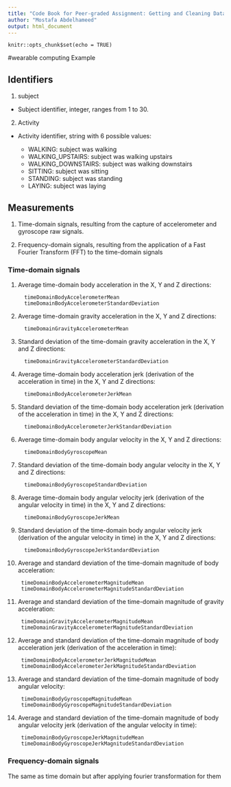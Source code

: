 ```yaml
---
title: "Code Book for Peer-graded Assignment: Getting and Cleaning Data Course Project"
author: "Mostafa Abdelhameed"
output: html_document
---
```


```{r setup, include=FALSE}
knitr::opts_chunk$set(echo = TRUE)
```

#wearable computing Example

## Identifiers

1. subject

 * Subject identifier, integer, ranges from 1 to 30.

2. Activity

 * Activity identifier, string with 6 possible values:
 
   * WALKING: subject was walking
   * WALKING_UPSTAIRS: subject was walking upstairs
   * WALKING_DOWNSTAIRS: subject was walking downstairs
   * SITTING: subject was sitting
   * STANDING: subject was standing
   * LAYING: subject was laying

## Measurements


1. Time-domain signals, resulting from the capture of accelerometer and gyroscope raw signals.

2. Frequency-domain signals, resulting from the application of a Fast Fourier Transform (FFT) to the time-domain signals


### Time-domain signals
1. Average time-domain body acceleration in the X, Y and Z directions:

         timeDomainBodyAccelerometerMean
         timeDomainBodyAccelerometerStandardDeviation

2. Average time-domain gravity acceleration in the X, Y and Z directions:

         timeDomainGravityAccelerometerMean

3. Standard deviation of the time-domain gravity acceleration in the X, Y and Z directions:

         timeDomainGravityAccelerometerStandardDeviation

4. Average time-domain body acceleration jerk (derivation of the acceleration in time) in the X, Y and Z directions:

         timeDomainBodyAccelerometerJerkMean 

5. Standard deviation of the time-domain body acceleration jerk (derivation of the acceleration in time) in the X, Y and Z directions:

         timeDomainBodyAccelerometerJerkStandardDeviation

6. Average time-domain body angular velocity in the X, Y and Z directions:

         timeDomainBodyGyroscopeMean

7. Standard deviation of the time-domain body angular velocity in the X, Y and Z directions:

         timeDomainBodyGyroscopeStandardDeviation

8. Average time-domain body angular velocity jerk (derivation of the angular velocity in time) in the X, Y and Z directions:

         timeDomainBodyGyroscopeJerkMean

9. Standard deviation of the time-domain body angular velocity jerk (derivation of the angular velocity in time) in the X, Y and Z directions:

         timeDomainBodyGyroscopeJerkStandardDeviation

10. Average and standard deviation of the time-domain magnitude of body acceleration:

         timeDomainBodyAccelerometerMagnitudeMean
         timeDomainBodyAccelerometerMagnitudeStandardDeviation

11. Average and standard deviation of the time-domain magnitude of gravity acceleration:

         timeDomainGravityAccelerometerMagnitudeMean
         timeDomainGravityAccelerometerMagnitudeStandardDeviation

12. Average and standard deviation of the time-domain magnitude of body acceleration jerk (derivation of the acceleration in time):

         timeDomainBodyAccelerometerJerkMagnitudeMean
         timeDomainBodyAccelerometerJerkMagnitudeStandardDeviation

13. Average and standard deviation of the time-domain magnitude of body angular velocity:

         timeDomainBodyGyroscopeMagnitudeMean
         timeDomainBodyGyroscopeMagnitudeStandardDeviation

14. Average and standard deviation of the time-domain magnitude of body angular velocity jerk (derivation of the angular velocity in time):

         timeDomainBodyGyroscopeJerkMagnitudeMean
         timeDomainBodyGyroscopeJerkMagnitudeStandardDeviation


### Frequency-domain signals
The same as time domain but after applying fourier transformation for them








